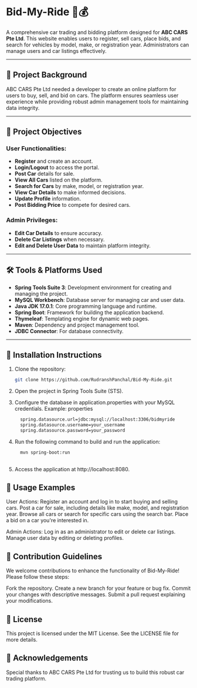 # Bid-My-Ride 🚗💰  
A comprehensive car trading and bidding platform designed for **ABC CARS Pte Ltd**. This website enables users to register, sell cars, place bids, and search for vehicles by model, make, or registration year. Administrators can manage users and car listings effectively.

---

## 🌟 Project Background  
ABC CARS Pte Ltd needed a developer to create an online platform for users to buy, sell, and bid on cars. The platform ensures seamless user experience while providing robust admin management tools for maintaining data integrity.  

---

## 🎯 Project Objectives  
### User Functionalities:
- **Register** and create an account.  
- **Login/Logout** to access the portal.  
- **Post Car** details for sale.  
- **View All Cars** listed on the platform.  
- **Search for Cars** by make, model, or registration year.  
- **View Car Details** to make informed decisions.  
- **Update Profile** information.  
- **Post Bidding Price** to compete for desired cars.  

### Admin Privileges:
- **Edit Car Details** to ensure accuracy.  
- **Delete Car Listings** when necessary.  
- **Edit and Delete User Data** to maintain platform integrity.  

---

## 🛠 Tools & Platforms Used  
- **Spring Tools Suite 3**: Development environment for creating and managing the project.  
- **MySQL Workbench**: Database server for managing car and user data.  
- **Java JDK 17.0.1**: Core programming language and runtime.  
- **Spring Boot**: Framework for building the application backend.  
- **Thymeleaf**: Templating engine for dynamic web pages.  
- **Maven**: Dependency and project management tool.  
- **JDBC Connector**: For database connectivity.  

---

## 🚀 Installation Instructions  
1. Clone the repository:  
   ```bash
   git clone https://github.com/RudranshPanchal/Bid-My-Ride.git

2. Open the project in Spring Tools Suite (STS).

3. Configure the database in application.properties with your MySQL credentials. Example:
properties

    ```bash
      spring.datasource.url=jdbc:mysql://localhost:3306/bidmyride
      spring.datasource.username=your_username
      spring.datasource.password=your_password
    
4. Run the following command to build and run the application:

    ```bash
      mvn spring-boot:run
          
5. Access the application at http://localhost:8080.

   
## 📖 Usage Examples
User Actions:
Register an account and log in to start buying and selling cars.
Post a car for sale, including details like make, model, and registration year.
Browse all cars or search for specific cars using the search bar.
Place a bid on a car you're interested in.

Admin Actions:
Log in as an administrator to edit or delete car listings.
Manage user data by editing or deleting profiles.


## 🤝 Contribution Guidelines
We welcome contributions to enhance the functionality of Bid-My-Ride! Please follow these steps:

Fork the repository.
Create a new branch for your feature or bug fix.
Commit your changes with descriptive messages.
Submit a pull request explaining your modifications.


## 📜 License
This project is licensed under the MIT License. See the LICENSE file for more details.

## 🎉 Acknowledgements
Special thanks to ABC CARS Pte Ltd for trusting us to build this robust car trading platform.

